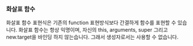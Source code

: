 ### 화살표 함수

화살표 함수 표현식은 기존의 function 표현방식보다 간결하게 함수를 표현할 수 있습니다.
화살표 함수는 항상 익명이며, 자신의 this, arguments, super 그리고 new.target을 바인딩 하지 않는습니다.
그래서 생성자로서는 사용할 수 없습니다.
